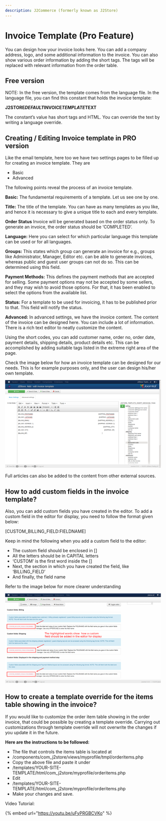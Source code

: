 ```yaml
---
description: J2Commerce (formerly known as J2Store)
---
```


# Invoice Template (Pro Feature)

You can design how your invoice looks here. You can add a company address, logo, and some additional information to the invoice. You can also show various order information by adding the short tags. The tags will be replaced with relevant information from the order table.

## Free version <a href="#free-version" id="free-version"></a>

NOTE: In the free version, the template comes from the language file. In the language file, you can find this constant that holds the invoice template:

**J2STORE**_**DEFAULT**_**INVOICE**_**TEMPLATE**_**TEXT**

The constant’s value has short tags and HTML. You can override the text by writing a language override.

## Creating / Editing Invoice template in PRO version <a href="#creating--editing-invoice-template-in-pro-version" id="creating--editing-invoice-template-in-pro-version"></a>

Like the email template, here too we have two settings pages to be filled up for creating an invoice template. They are

* Basic
* Advanced

The following points reveal the process of an invoice template.

**Basic:** The fundamental requirements of a template. Let us see one by one.

**Title:** The title of the template. You can have as many templates as you like, and hence it is necessary to give a unique title to each and every template.

**Order Status** Invoice will be generated based on the order status only. To generate an invoice, the order status should be ‘COMPLETED’.

**Language:** Here you can select for which particular language this template can be used or for all languages.

**Groups:** This states which group can generate an invoice for e.g., groups like Administrator, Manager, Editor etc. can be able to generate invoices, whereas public and guest user groups can not do so. This can be determined using this field.

**Payment Methods:** This defines the payment methods that are accepted for selling. Some payment options may not be accepted by some sellers, and they may wish to avoid those options. For that, it has been enabled to select the options from the available list.

**Status:** For a template to be used for invoicing, it has to be published prior to that. This field will notify the status.

**Advanced:** In advanced settings, we have the invoice content. The content of the invoice can be designed here. You can include a lot of information. There is a rich text editor to neatly customize the content.

Using the short codes, you can add customer name, order no, order date, payment details, shipping details, product details etc. This can be accomplished by adding suitable tags listed in the extreme right area of the page.

Check the image below for how an invoice template can be designed for our needs. This is for example purposes only, and the user can design his/her own template.

![invoice](https://raw.githubusercontent.com/j2store/doc-images/master/design/Invoice%20template/invoice%20template.png)

Full articles can also be added to the content from other external sources.

## How to add custom fields in the invoice template? <a href="#how-to-add-custom-fields-in-invoice-template" id="how-to-add-custom-fields-in-invoice-template"></a>

Also, you can add custom fields you have created in the editor. To add a custom field in the editor for display, you need to follow the format given below:

\[CUSTOM\_BILLING\_FIELD:FIELDNAME]

Keep in mind the following when you add a custom field to the editor:

* The custom field should be enclosed in \[]
* All the letters should be in CAPITAL letters
* ‘CUSTOM’ is the first word inside the \[]
* Next, the section in which you have created the field, like ‘BILLING\_FIELD’
* And finally, the field name

Refer to the image below for more clearer understanding

![custom](https://raw.githubusercontent.com/j2store/doc-images/master/design/Invoice%20template/guide-to-add-custom-field.png)

## How to create a template override for the items table showing in the invoice? <a href="#how-to-create-template-override-for-items-table-showing-in-the-invoice" id="how-to-create-template-override-for-items-table-showing-in-the-invoice"></a>

If you would like to customize the order item table showing in the order invoice, that could be possible by creating a template override. Carrying out customizations through template override will not overwrite the changes if you update it in the future.

**Here are the instructions to be followed:**

* The file that controls the items table is located at
* /components/com\_j2store/views/myprofile/tmpl/orderitems.php
* Copy the above file and paste it under
* /templates/YOUR-SITE-TEMPLATE/html/com\_j2store/myprofile/orderitems.php
* Edit
* /templates/YOUR-SITE-TEMPLATE/html/com\_j2store/myprofile/orderitems.php
* Make your changes and save.

Video Tutorial:

{% embed url="https://youtu.be/uFyPRGBCVKo" %}

